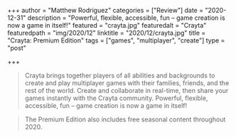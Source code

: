 +++
author = "Matthew Rodriguez"
categories = ["Review"]
date = "2020-12-31"
description = "Powerful, flexible, accessible, fun – game creation is now a game in itself!"
featured = "crayta.jpg"
featuredalt = "Crayta"
featuredpath = "img/2020/12"
linktitle = "2020/12/crayta.jpg"
title = "Crayta: Premium Edition"
tags = ["games", "multiplayer", "create"]
type = "post"

+++

> Crayta brings together players of all abilities and backgrounds to create and play multiplayer games with their families, friends, and the rest of the world. Create and collaborate in real-time, then share your games instantly with the Crayta community. Powerful, flexible, accessible, fun – game creation is now a game in itself!

> The Premium Edition also includes free seasonal content throughout 2020.
